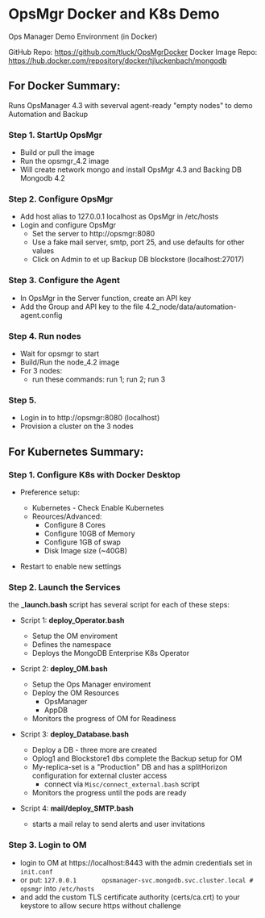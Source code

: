 # OpsMgr Docker and K8s Demo
Ops Manager Demo Environment (in Docker)

GitHub Repo: 			https://github.com/tluck/OpsMgrDocker
Docker Image Repo: 	https://hub.docker.com/repository/docker/tjluckenbach/mongodb

## For Docker Summary:
Runs OpsManager 4.3 with severval agent-ready "empty nodes" to demo Automation and Backup

### Step 1. StartUp OpsMgr
- Build or pull the image
- Run the opsmgr_4.2 image
- Will create network mongo and install OpsMgr 4.3 and Backing DB Mongodb 4.2

### Step 2. Configure OpsMgr
- Add host alias to 127.0.0.1 localhost as OpsMgr in /etc/hosts
- Login and configure OpsMgr 
  - Set the server to http://opsmgr:8080
  - Use a fake mail server, smtp, port 25, and use defaults for other values
  - Click on Admin to et up Backup DB blockstore (localhost:27017)

### Step 3. Configure the Agent
- In OpsMgr in the Server function, create an API key
- Add the Group and API key to the file 4.2_node/data/automation-agent.config

### Step 4. Run nodes
- Wait for opsmgr to start
- Build/Run the node_4.2 image
- For 3 nodes: 
    - run these commands: run 1; run 2; run 3

### Step 5.
- Login in to http://opsmgr:8080 (localhost)
- Provision a cluster on the 3 nodes


## For Kubernetes Summary:

### Step 1. Configure K8s with Docker Desktop
- Preference setup:
	* Kubernetes - Check Enable Kubernetes
	* Reources/Advanced: 
		* Configure 8 Cores
		* Configure 10GB of Memory
		* Configure 1GB of swap
		* Disk Image size (~40GB)
		
- Restart to enable new settings

### Step 2. Launch the Services
the **_launch.bash** script has several script for each of these steps:

- Script 1: **deploy_Operator.bash**
	- Setup the OM enviroment
	- Defines the namespace
	- Deploys the MongoDB Enterprise K8s Operator

- Script 2: **deploy_OM.bash**
	- Setup the Ops Manager enviroment
  	- Deploy the OM Resources
  		- OpsManager
  		- AppDB 
  	- Monitors the progress of OM for Readiness

- Script 3: **deploy_Database.bash**
	- Deploy a DB - three more are created
	- Oplog1 and Blockstore1 dbs complete the Backup setup for OM
	- My-replica-set is a "Production" DB and has a splitHorizon configuration for external cluster access
		- connect via ```Misc/connect_external.bash``` script
	- Monitors the progress until the pods are ready

- Script 4: **mail/deploy_SMTP.bash**
	- starts a mail relay to send alerts and user invitations
	
### Step 3. Login to OM
- login to OM at https://localhost:8443 with the admin credentials set in ```init.conf```
- or put:
	```127.0.0.1       opsmanager-svc.mongodb.svc.cluster.local # opsmgr```
	into
	```/etc/hosts```
- and add the custom TLS certificate authority (certs/ca.crt) to your keystore to allow secure https without challenge
